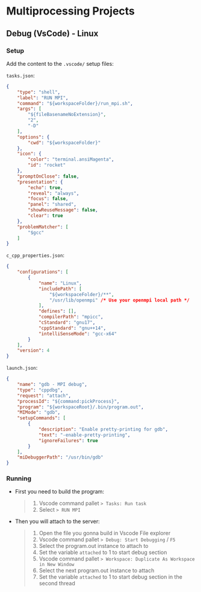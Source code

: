 # Multiprocessing Projects

## Debug (VsCode) - Linux

### Setup

Add the content to the `.vscode/` setup files:

`tasks.json`:
```json
{
    "type": "shell",
    "label": "RUN MPI",
    "command": "${workspaceFolder}/run_mpi.sh",
    "args": [
        "${fileBasenameNoExtension}",
        "2",
        "-D"
    ],
    "options": {
        "cwd": "${workspaceFolder}"
    },
    "icon": {
        "color": "terminal.ansiMagenta",
        "id": "rocket"
    },
    "promptOnClose": false,
    "presentation": {
        "echo": true,
        "reveal": "always",
        "focus": false,
        "panel": "shared",
        "showReuseMessage": false,
        "clear": true
    },
    "problemMatcher": [
        "$gcc"
    ]
}
```

`c_cpp_properties.json`:
```json
{
    "configurations": [
        {
            "name": "Linux",
            "includePath": [
                "${workspaceFolder}/**",
                "/usr/lib/openmpi" /* Use your openmpi local path */
            ],
            "defines": [],
            "compilerPath": "mpicc",
            "cStandard": "gnu17",
            "cppStandard": "gnu++14",
            "intelliSenseMode": "gcc-x64"
        }
    ],
    "version": 4
}
```

`launch.json`:
```json
{
    "name": "gdb - MPI debug",
    "type": "cppdbg",
    "request": "attach",
    "processId": "${command:pickProcess}",
    "program": "${workspaceRoot}/.bin/program.out",
    "MIMode": "gdb",
    "setupCommands": [
        {
            "description": "Enable pretty-printing for gdb",
            "text": "-enable-pretty-printing",
            "ignoreFailures": true
        }
    ],
    "miDebuggerPath": "/usr/bin/gdb"
}
```

### Running

* First you need to build the program:
    > 1. Vscode command pallet `> Tasks: Run task`
    > 2. Select `> RUN MPI`
* Then you will attach to the server:
    > 1. Open the file you gonna build in Vscode File explorer
    > 2. Vscode command pallet `> Debug: Start Debugging` / `F5`
    > 3. Select the program.out instance to attach to
    > 4. Set the variable `attached` to 1 to start debug section
    > 5. Vscode command pallet `> Workspace: Duplicate As Workspace in New Window`
    > 6. Select the next program.out instance to attach
    > 7. Set the variable `attached` to 1 to start debug section in the second thread
